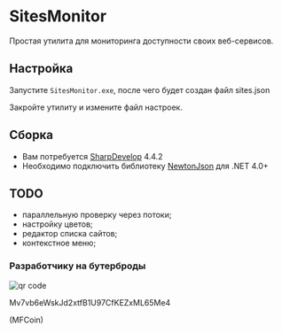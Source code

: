 
# SitesMonitor
Простая утилита для мониторинга доступности своих веб-сервисов.

## Настройка

Запустите ```SitesMonitor.exe```, после чего будет создан файл sites.json

Закройте утилиту и измените файл настроек.

## Сборка

* Вам потребуется [SharpDevelop](http://www.icsharpcode.net/OpenSource/SD/Default.aspx) 4.4.2
* Необходимо подключить библиотеку [NewtonJson](https://www.newtonsoft.com/json) для .NET 4.0+

## TODO

* параллельную проверку через потоки;
* настройку цветов;
* редактор списка сайтов;
* контекстное меню;

### Разработчику на бутерброды

![qr code](http://sagleft.ru/donate_mfc.gif)

Mv7vb6eWskJd2xtfB1U97CfKEZxML65Me4

(MFCoin)
